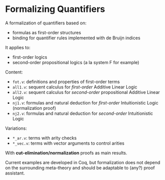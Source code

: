 # Formalizing Quantifiers

A formalization of quantifiers based on:

* formulas as first-order structures
* binding for quantifier rules implemented with de Bruijn indices

It applies to:

* first-order logics
* second-order propositional logics (a la system F for example)

Content:

* `fot.v`: definitions and properties of first-order terms
* `all1.v`: sequent calculus for _first-order_ Additive Linear Logic
* `all2.v`: sequent calculus for _second-order_ propositional Additive Linear Logic
* `nj1.v`: formulas and natural deduction for _first-order_ Intuitionistic Logic (normalization proof)
* `nj2.v`: formulas and natural deduction for _second-order_ Intuitionistic Logic

Variations:

* `*_ar.v`: terms with arity checks
* `*_vec.v`: terms with vector arguments to control arities

With **cut-elimination/normalization** proofs as main results.

Current examples are developed in Coq, but formalization does not depend on the surrounding meta-theory and should be adaptable to (any?) proof assistant.


